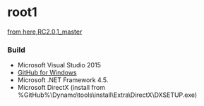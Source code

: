 root1
==========

[from here,RC2.0.1_master](https://github.com/DynamoDS/Dynamo)

### Build ###
- Microsoft Visual Studio 2015
- [GitHub for Windows](https://windows.github.com/)
- Microsoft .NET Framework 4.5.
- Microsoft DirectX (install from %GitHub%\Dynamo\tools\install\Extra\DirectX\DXSETUP.exe)